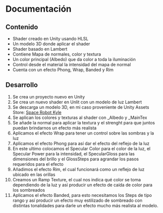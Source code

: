 # Documentación

## Contenido
-	Shader creado en Unity usando HLSL
-	Un modelo 3D donde aplicar el shader
-	Shader basado en Lambert
-	Contiene Mapa de normales, color y textura
-	Un color principal (Albedo) que da color a toda la iluminación
-	Control desde el material la intensidad del mapa de normal
-	Cuenta con un efecto Phong, Wrap, Banded y Rim

## Desarrollo
1.	Se crea un proyecto nuevo en Unity
2.	Se crea un nuevo shader en Unlit con un modelo de luz Lambert
3.	Se descarga un modelo 3D, en mi caso proveniente de Unity Assets Store: [Space Robot Kyle](https://assetstore.unity.com/packages/3d/characters/robots/space-robot-kyle-4696)
4.	Se aplican los colores y texturas al shader con _Albedo y _MainTex
5.	Se añade la normal para aplicar la textura y el strenght para que juntos puedan brindarnos un efecto más realista
6.	Aplicamos el efecto Wrap para tener un control sobre las sombras y la luz
7.	Aplicamos el efecto Phong para así dar el efecto del reflejo de la luz 
8.	En este ultimo colocamos el Specular Color para el color de la luz, el Specular Power para la intensidad, el SpecularGloss para las dimensiones del brillo y el GlossSteps para agrandar los pasos requeridos para el efecto
9.	Añadimos el efecto Rim, el cual funcionará como un reflejo de luz ubicado en las orillas 
10.	Creamos un Ramp Texture, el cual nos indica qué color se toma dependiendo de la luz y así producir un efecto de caída de color para los sombreados
11.	Aplicamos el efecto Banded, para esto necesitamos los Steps de tipo rango y así producir un efecto muy estilizado de sombreado con distintas tonalidades para darle un efecto mucho más realista al modelo.
